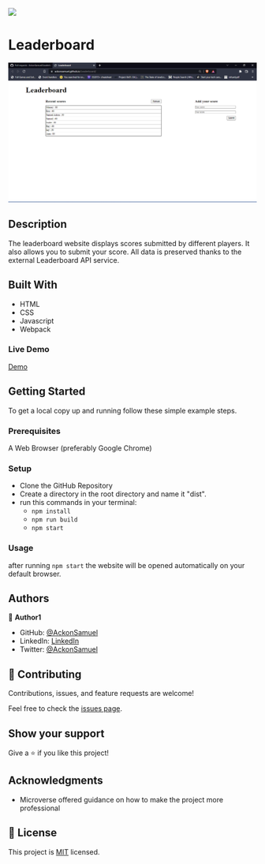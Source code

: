 ![](https://img.shields.io/badge/Microverse-blueviolet)
# Leaderboard
<img src="./images/Screenshot%202022-03-08%20154506.png" alt="Screenshot">

## Description
The leaderboard website displays scores submitted by different players. It also allows you to submit your score. All data is preserved thanks to the external Leaderboard API service.

## Built With

- HTML
- CSS
- Javascript
- Webpack
### Live Demo

[Demo](https://ackonsamuel.github.io/Leaderboard/)
## Getting Started

To get a local copy up and running follow these simple example steps.

### Prerequisites

A Web Browser (preferably Google Chrome)

### Setup

- Clone the GitHub Repository
- Create a directory in the root directory and name it "dist".
- run this commands in your terminal:
     - `npm install`
     - `npm run build`
     - `npm start`

### Usage
after running `npm start` the website will be opened automatically on your default browser.

## Authors

👤 **Author1**

- GitHub: [@AckonSamuel](https://github.com/AckonSamuel)
- LinkedIn: [LinkedIn](https://www.linkedin.com/in/samuel-ackon-882717190/)
- Twitter: [@AckonSamuel](https://twitter.com/AckonSamuel2)

## 🤝 Contributing

Contributions, issues, and feature requests are welcome!

Feel free to check the [issues page](../../issues/).

## Show your support

Give a ⭐️ if you like this project!

## Acknowledgments

- Microverse offered guidance on how to make the project more professional



## 📝 License

This project is [MIT](./MIT.md) licensed.

